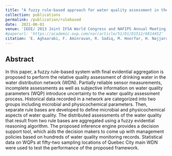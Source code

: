 ```yaml
---
title: "A fuzzy rule-based approach for water quality assessment in the distribution network"
collection: publications
permalink: /publication/rulebased
date:  2021-06-01
venue: 'IEEE/ 2013 Joint IFSA World Congress and NAFIPS Annual Meeting (IFSA/NAFIPS)'
#paperurl: 'https://academic.oup.com/nar/article/51/D1/D1512/6814452'
citation: 'E. Aghaarabi, F. Aminravan, R. Sadiq, M. Hoorfar, H. Najjaran and M. J. Rodriguez, "A fuzzy rule-based approach for water quality assessment in the distribution network," 2013 Joint IFSA World Congress and NAFIPS Annual Meeting (IFSA/NAFIPS), Edmonton, AB, Canada, 2013, pp. 1149-1154, doi: 10.1109/IFSA-NAFIPS.2013.6608562. keywords: {Quality assessment;Water pollution;Pragmatics;Fuzzy sets;Pollution measurement;Cognition;Cities and towns}'
---
```

## Abstract
In this paper, a fuzzy rule-based system with final evidential aggregation is proposed to perform the relative quality assessment of drinking water in the water distribution network (WDN). Partially reliable sensor measurements, incomplete assessments as well as subjective information on water quality parameters (WQP) introduce uncertainty to the water quality assessment process. Historical data recorded in a network are categorized into two groups including microbial and physicochemical parameters. Then, separate rule bases are developed to define microbial and physicochemical aspects of water quality. The distributed assessments of the water quality that result from two rule bases are aggregated using a fuzzy evidential reasoning algorithm. The proposed inference engine provides a decision support tool, which aids the decision makers to come up with management policies based on hundreds of water quality monitoring records. Statistical data on WQPs at fifty-two sampling locations of Quebec City main WDN were used to test the performance of the proposed framework.

